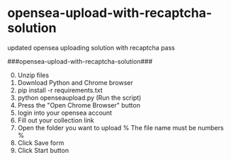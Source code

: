 # opensea-upload-with-recaptcha-solution
updated opensea uploading solution with recaptcha pass 

###opensea-upload-with-recaptcha-solution###

0. Unzip files
1. Download Python and Chrome browser 
2. pip install -r requirements.txt
3. python openseaupload.py (Run the script)
4. Press the "Open Chrome Browser" button
5. login into your opensea account
6. Fill out your collection link
7. Open the folder you want to upload % The file name must be numbers % 
8. Click Save form
9. Click Start button

